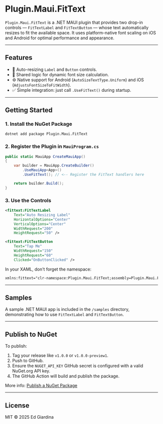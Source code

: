 # Plugin.Maui.FitText

`Plugin.Maui.FitText` is a .NET MAUI plugin that provides two drop-in controls — `FitTextLabel` and `FitTextButton` — whose text automatically resizes to fit the available space. It uses platform-native font scaling on iOS and Android for optimal performance and appearance.

---

## Features

- 📏 Auto-resizing `Label` and `Button` controls.
- 🧠 Shared logic for dynamic font size calculation.
- ⚙️ Native support for Android (`AutoSizeTextType.Uniform`) and iOS (`AdjustsFontSizeToFitWidth`).
- ✅ Simple integration: just call `.UseFitText()` during startup.

---

## Getting Started

### 1. Install the NuGet Package

```bash
dotnet add package Plugin.Maui.FitText
```

### 2. Register the Plugin in `MauiProgram.cs`

```csharp
public static MauiApp CreateMauiApp()
{
    var builder = MauiApp.CreateBuilder()
        .UseMauiApp<App>()
        .UseFitText(); // <-- Register the FitText handlers here

    return builder.Build();
}
```

### 3. Use the Controls

```xml
<fittext:FitTextLabel
    Text="Auto Resizing Label"
    HorizontalOptions="Center"
    VerticalOptions="Center"
    WidthRequest="200"
    HeightRequest="50" />

<fittext:FitTextButton
    Text="Tap Me"
    WidthRequest="150"
    HeightRequest="60"
    Clicked="OnButtonClicked" />
```

In your XAML, don't forget the namespace:

```xml
xmlns:fittext="clr-namespace:Plugin.Maui.FitText;assembly=Plugin.Maui.FitText"
```

---

## Samples

A sample .NET MAUI app is included in the `/samples` directory, demonstrating how to use `FitTextLabel` and `FitTextButton`.

---

## Publish to NuGet

To publish:

1. Tag your release like `v1.0.0` or `v1.0.0-preview1`.
2. Push to GitHub.
3. Ensure the `NUGET_API_KEY` GitHub secret is configured with a valid NuGet.org API key.
4. The GitHub Action will build and publish the package.

More info: [Publish a NuGet Package](https://learn.microsoft.com/nuget/nuget-org/publish-a-package)

---

## License

MIT © 2025 Ed Giardina
